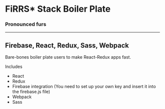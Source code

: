 # FiRRS* Stack Boiler Plate 
### Pronounced furs
---
## Firebase, React, Redux, Sass, Webpack


Bare-bones boiler plate users to make React-Redux apps fast.

Includes
- React
- Redux
- Firebase integration (You need to set up your own key and insert it into the firebase.js file)
- Webpack
- Sass 
